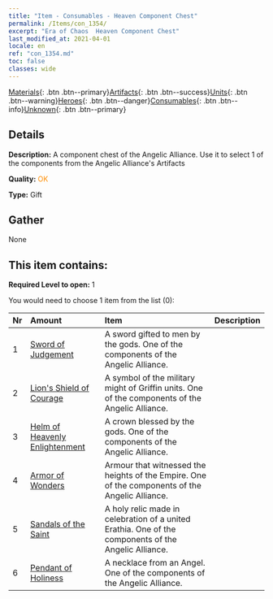 ```yaml
---
title: "Item - Consumables - Heaven Component Chest"
permalink: /Items/con_1354/
excerpt: "Era of Chaos  Heaven Component Chest"
last_modified_at: 2021-04-01
locale: en
ref: "con_1354.md"
toc: false
classes: wide
---
```

 [Materials](/Items/){: .btn .btn--primary}[Artifacts](/Items/Artifacts/){: .btn .btn--success}[Units](/Items/Units/){: .btn .btn--warning}[Heroes](/Items/Heroes/){: .btn .btn--danger}[Consumables](/Items/Consumables/){: .btn .btn--info}[Unknown](/Items/Unknown/){: .btn .btn--primary}

## Details
 **Description:** A component chest of the Angelic Alliance. Use it to select 1 of the components from the Angelic Alliance's Artifacts

 **Quality:** <span style="color: #FF8C00">OK</span>

 **Type:** Gift

## Gather

  None

## This item contains:

 **Required Level to open:** 1

 You would need to choose 1 item from the list (0):

  | Nr | Amount |     Item    | Description |
  |:---|:-------|:------------|:-----------:|
  | 1 | [Sword of Judgement](/Items/art_150/) | A sword gifted to men by the gods. One of the components of the Angelic Alliance. | 
  | 2 | [Lion's Shield of Courage](/Items/art_151/) | A symbol of the military might of Griffin units. One of the components of the Angelic Alliance. | 
  | 3 | [Helm of Heavenly Enlightenment](/Items/art_152/) | A crown blessed by the gods. One of the components of the Angelic Alliance. | 
  | 4 | [Armor of Wonders](/Items/art_153/) | Armour that witnessed the heights of the Empire. One of the components of the Angelic Alliance. | 
  | 5 | [Sandals of the Saint](/Items/art_154/) | A holy relic made in celebration of a united Erathia. One of the components of the Angelic Alliance. | 
  | 6 | [Pendant of Holiness](/Items/art_155/) | A necklace from an Angel. One of the components of the Angelic Alliance. | 
